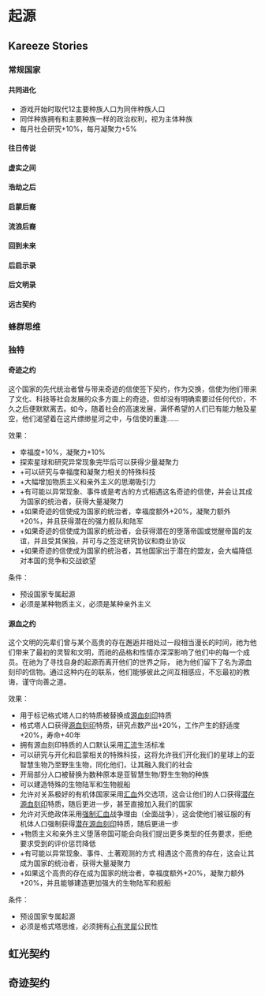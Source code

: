 ﻿# 起源

## Kareeze Stories

### 常规国家

#### 共同进化

* 游戏开始时取代12主要种族人口为同伴种族人口
* 同伴种族拥有和主要种族一样的政治权利，视为主体种族
* 每月社会研究+10%，每月凝聚力+5%

#### 往日传说

#### 虚实之间

#### 浩劫之后

#### 启蒙后裔

#### 流浪后裔

#### 回到未来

#### 后启示录

#### 后文明录

#### 远古契约

### 蜂群思维

### 独特

#### 奇迹之约

这个国家的先代统治者曾与带来奇迹的信使签下契约，作为交换，信使为他们带来了文化、科技等社会发展的众多方面上的奇迹，但却没有明确索要过任何代价，不久之后便默默离去。如今，随着社会的高速发展，满怀希望的人们已有能力触及星空，他们渴望着在这片缥缈星河之中，与信使的重逢……

效果：

* 幸福度+10%，凝聚力+10%
* 探索星球和研究异常现象完毕后可以获得少量凝聚力
* +可以研究与幸福度和凝聚力相关的特殊科技
* +大幅增加物质主义和亲外主义的思潮吸引力
* +有可能以异常现象、事件或是考古的方式相遇这名奇迹的信使，并会让其成为国家的统治者，获得大量凝聚力
* +如果奇迹的信使成为国家的统治者，幸福度额外+20%，凝聚力额外+20%，并且获得潜在的强力舰队和陆军
* +如果奇迹的信使成为国家的统治者，会获得潜在的堕落帝国或觉醒帝国的友谊，并且受其保独，并可与之签定研究协议和商业协议
* +如果奇迹的信使成为国家的统治者，其他国家出于潜在的盟友，会大幅降低对本国的竞争和交战欲望

条件：

* 预设国家专属起源
* 必须是某种物质主义，必须是某种亲外主义

#### 源血之约

这个文明的先辈们曾与某个高贵的存在邂逅并相处过一段相当漫长的时间，祂为他们带来了最初的灵智和文明，而祂的品格和性情亦深深影响了他们中的每一个成员。在祂为了寻找自身的起源而离开他们的世界之际， 祂为他们留下了名为源血刻印的信物。通过这种内在的联系，他们能够彼此之间互相感应，不忘最初的教诲，谨守向善之道。

效果：

* 用于标记格式塔人口的特质被替换成[源血刻印](#源血刻印)特质
* 格式塔人口获得[源血刻印](#源血刻印)特质，研究点数产出+20%，工作产生的舒适度+20%，寿命+40年
* 拥有源血刻印特质的人口默认采用[汇流](#汇流)生活标准
* 可以研究与开化和启蒙相关的特殊科技，这将允许我们开化我们的星球上的亚智慧生物乃至野生生物，同化他们，让其融入我们的社会
* 开局部分人口被替换为数种原本是亚智慧生物/野生生物的种族
* 可以建造特殊的生物陆军和生物舰船
* 允许对关系极好的有机体国家采用[汇血](#汇血)外交选项，这会让他们的人口获得[潜在源血刻印](#潜在源血刻印)特质，随后更进一步，甚至直接加入我们的国家
* 允许对灭绝政体采用[强制汇血](#强制汇血)战争理由（全面战争），这会使他们被征服的有机体人口强制获得[潜在源血刻印](#潜在源血刻印)特质，随后更进一步
* +物质主义和亲外主义堕落帝国可能会向我们提出更多类型的任务要求，拒绝要求受到的评价惩罚降低
* +有可能以异常现象、事件、土著观测的方式 相遇这个高贵的存在，这会让其成为国家的统治者，获得大量凝聚力
* +如果这个高贵的存在成为国家的统治者，幸福度额外+20%，凝聚力额外+20%，并且能够建造更加强大的生物陆军和舰船

条件：

* 预设国家专属起源
* 必须是格式塔思维，必须拥有[心有灵犀](#心有灵犀)公民性

## 虹光契约

## 奇迹契约